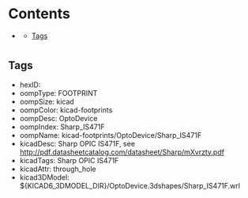 



Contents
========

* [](#)
	* [Tags](#tags)

# 

## Tags

- hexID: 
- oompType: FOOTPRINT
- oompSize: kicad
- oompColor: kicad-footprints
- oompDesc: OptoDevice
- oompIndex: Sharp_IS471F
- oompName: kicad-footprints/OptoDevice/Sharp_IS471F
- kicadDesc: Sharp OPIC IS471F, see http://pdf.datasheetcatalog.com/datasheet/Sharp/mXvrzty.pdf
- kicadTags: Sharp OPIC IS471F
- kicadAttr: through_hole
- kicad3DModel: ${KICAD6_3DMODEL_DIR}/OptoDevice.3dshapes/Sharp_IS471F.wrl
